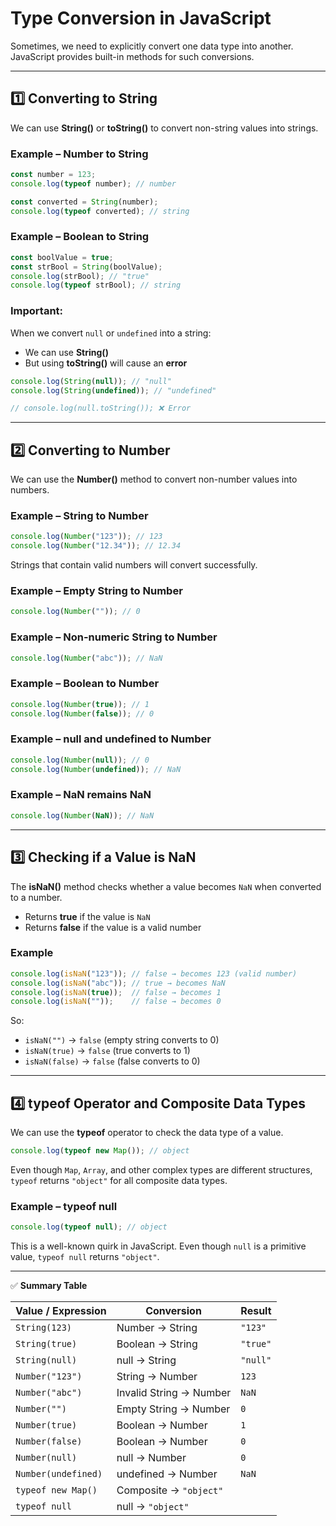 # Type Conversion in JavaScript

Sometimes, we need to explicitly convert one data type into another.  
JavaScript provides built-in methods for such conversions.

---

## 1️⃣ Converting to String

We can use **String()** or **toString()** to convert non-string values into strings.

### Example – Number to String

```javascript
const number = 123;
console.log(typeof number); // number

const converted = String(number);
console.log(typeof converted); // string
````

### Example – Boolean to String

```javascript
const boolValue = true;
const strBool = String(boolValue);
console.log(strBool); // "true"
console.log(typeof strBool); // string
```

### Important:

When we convert `null` or `undefined` into a string:

* We can use **String()**
* But using **toString()** will cause an **error**

```javascript
console.log(String(null)); // "null"
console.log(String(undefined)); // "undefined"

// console.log(null.toString()); ❌ Error
```

---

## 2️⃣ Converting to Number

We can use the **Number()** method to convert non-number values into numbers.

### Example – String to Number

```javascript
console.log(Number("123")); // 123
console.log(Number("12.34")); // 12.34
```

Strings that contain valid numbers will convert successfully.

### Example – Empty String to Number

```javascript
console.log(Number("")); // 0
```

### Example – Non-numeric String to Number

```javascript
console.log(Number("abc")); // NaN
```

### Example – Boolean to Number

```javascript
console.log(Number(true)); // 1
console.log(Number(false)); // 0
```

### Example – null and undefined to Number

```javascript
console.log(Number(null)); // 0
console.log(Number(undefined)); // NaN
```

### Example – NaN remains NaN

```javascript
console.log(Number(NaN)); // NaN
```

---

## 3️⃣ Checking if a Value is NaN

The **isNaN()** method checks whether a value becomes `NaN` when converted to a number.

* Returns **true** if the value is `NaN`
* Returns **false** if the value is a valid number

### Example

```javascript
console.log(isNaN("123")); // false → becomes 123 (valid number)
console.log(isNaN("abc")); // true → becomes NaN
console.log(isNaN(true));  // false → becomes 1
console.log(isNaN(""));    // false → becomes 0
```

So:

* `isNaN("")` → `false` (empty string converts to 0)
* `isNaN(true)` → `false` (true converts to 1)
* `isNaN(false)` → `false` (false converts to 0)

---

## 4️⃣ typeof Operator and Composite Data Types

We can use the **typeof** operator to check the data type of a value.

```javascript
console.log(typeof new Map()); // object
```

Even though `Map`, `Array`, and other complex types are different structures,
`typeof` returns `"object"` for all composite data types.

### Example – typeof null

```javascript
console.log(typeof null); // object
```

This is a well-known quirk in JavaScript.
Even though `null` is a primitive value, `typeof null` returns `"object"`.

---

✅ **Summary Table**

| Value / Expression  | Conversion              | Result   |
| ------------------- | ----------------------- | -------- |
| `String(123)`       | Number → String         | `"123"`  |
| `String(true)`      | Boolean → String        | `"true"` |
| `String(null)`      | null → String           | `"null"` |
| `Number("123")`     | String → Number         | `123`    |
| `Number("abc")`     | Invalid String → Number | `NaN`    |
| `Number("")`        | Empty String → Number   | `0`      |
| `Number(true)`      | Boolean → Number        | `1`      |
| `Number(false)`     | Boolean → Number        | `0`      |
| `Number(null)`      | null → Number           | `0`      |
| `Number(undefined)` | undefined → Number      | `NaN`    |
| `typeof new Map()`  | Composite → `"object"`  |          |
| `typeof null`       | null → `"object"`       |          |

